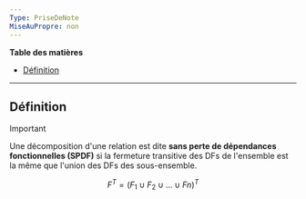 ```yaml
---
Type: PriseDeNote
MiseAuPropre: non
---
```

**Table des matières**
- [Définition](#d%C3%A9finition)
___
## Définition
>[!important]
>Une décomposition d'une relation est dite **sans perte de dépendances fonctionnelles (SPDF)** si la fermeture transitive des DFs de l'ensemble est la même que l'union des DFs des sous-ensemble.

$$
F^T = (F_{1} \cup F_{2}\cup\dots \cup Fn)^T
$$

